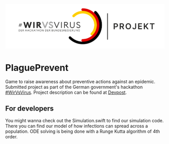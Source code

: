 ![Hacakthon](/Assets/Logo_Projekt_01.png)


# PlaguePrevent
Game to raise awareness about preventive actions against an epidemic.
Submitted project as part of the German government's hackathon [#WirVsVirus](https://wirvsvirushackathon.org).
Project description can be found at [Devpost](https://devpost.com/submit-to/9683-wirvsvirus/start/submissions/145061-046_gamification_plagueprevent/edit).

## For developers

You might wanna check out the Simulation.swift to find our simulation code.
There you can find our model of how infections can spread across a population. 
ODE solving is being done with a Runge Kutta algorithm of 4th order.
